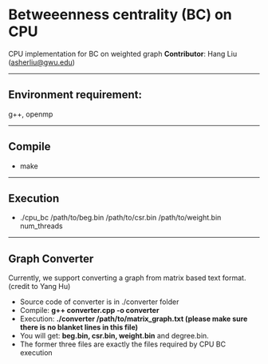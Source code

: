 # Betweeenness centrality (BC) on CPU

CPU implementation for BC on weighted graph
**Contributor**: Hang Liu (asherliu@gwu.edu)

---
Environment requirement:
---------------------
g++, openmp

----
Compile
---------
- make

---
Execution
--------------
- ./cpu_bc /path/to/beg.bin /path/to/csr.bin /path/to/weight.bin num_threads


----
Graph Converter 
-----------------------
Currently, we support converting a graph from matrix based text format. (credit to Yang Hu)
- Source code of converter is in ./converter folder
- Compile: **g++ converter.cpp -o converter**
- Execution: **./converter /path/to/matrix_graph.txt (please make sure there is no blanket lines in this file)**
- You will get: **beg.bin, csr.bin, weight.bin** and degree.bin. 
- The former three files are exactly the files required by CPU BC execution

